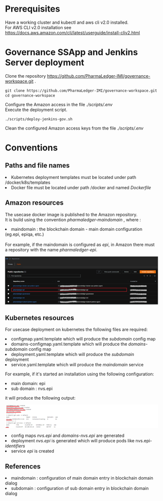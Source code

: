 # Prerequisites

Have a working cluster and kubectl and aws cli v2.0 installed.<br>
For AWS CLI v2.0 installation see https://docs.aws.amazon.com/cli/latest/userguide/install-cliv2.html 


# Governance SSApp and Jenkins Server deployment

Clone the repository https://github.com/PharmaLedger-IMI/governance-workspace.git .<br>
```shell
git clone https://github.com/PharmaLedger-IMI/governance-workspace.git
cd governance-workspace
```
Configure the Amazon access in the file <i>./scripts/.env</i> <br>
Execute the deployment script.
```shell
./scripts/deploy-jenkins-gov.sh
```
Clean the configured Amazon access keys from the file <i>./scripts/.env</i> <br>
# Conventions

## Paths and file names

<li> Kubernetes deployment templates must be located under path /docker/k8s/templates</li>
<li> Docker file must be located under path /docker and named <i>Dockerfile</i></li>


## Amazon resources
The usecase docker image is published to the Amazon repository.<br/>
It is build using the convention <i> pharmaledger-maindomain </i>, where :
    <li> maindomain : the blockchain domain - main domain configuration (eg.epi, epiqa, etc.)  </li>
<br>
For example, if the maindomain is configured as <i>epi</i>, in Amazon there must a repository with the name  <i>pharmaledger-epi</i>.
 
![alt text](amazon-repo.png)



## Kubernetes resources
For usecase deployment on kubernetes the following files are required:
<li>configmap.yaml.template which will produce the <i>subdomain</i> config map</li>
<li>domains-configmap.yaml.template which will produce the <i>domains-subdomain</i> config map</li>
<li>deployment.yaml.template which will produce the <i>subdomain</i> deployment </li>
<li>service.yaml.template which will produce the <i>maindomain</i> service</li>

For example, if it's started an installation using the following configuration:
<li>main domain: epi </li>
<li>sub domain : nvs.epi</li>

it will produce the following output:

![alt text](epi-deployment-example.png)

<li>config maps <i>nvs.epi</i> and <i>domains-nvs.epi</i> are generated</li>
<li>deployment <i>nvs.epi</i> is generated which will produce pods like nvs.epi-<i>identifiers</i> </li>
<li>service <i>epi</i> is created</li>

## References
<li>maindomain : configuration of main domain entry in blockchain domain dialog</li>
<li>subdomain : configuration of sub domain entry in blockchain domain dialog</li>
